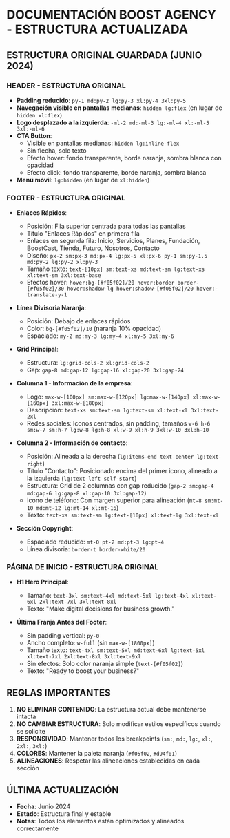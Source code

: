# DOCUMENTACIÓN BOOST AGENCY - ESTRUCTURA ACTUALIZADA

## ESTRUCTURA ORIGINAL GUARDADA (JUNIO 2024)

### HEADER - ESTRUCTURA ORIGINAL
- **Padding reducido**: `py-1 md:py-2 lg:py-3 xl:py-4 3xl:py-5`
- **Navegación visible en pantallas medianas**: `hidden lg:flex` (en lugar de `hidden xl:flex`)
- **Logo desplazado a la izquierda**: `-ml-2 md:-ml-3 lg:-ml-4 xl:-ml-5 3xl:-ml-6`
- **CTA Button**: 
  - Visible en pantallas medianas: `hidden lg:inline-flex`
  - Sin flecha, solo texto
  - Efecto hover: fondo transparente, borde naranja, sombra blanca con opacidad
  - Efecto click: fondo transparente, borde naranja, sombra blanca
- **Menú móvil**: `lg:hidden` (en lugar de `xl:hidden`)

### FOOTER - ESTRUCTURA ORIGINAL
- **Enlaces Rápidos**: 
  - Posición: Fila superior centrada para todas las pantallas
  - Título "Enlaces Rápidos" en primera fila
  - Enlaces en segunda fila: Inicio, Servicios, Planes, Fundación, BoostCast, Tienda, Futuro, Nosotros, Contacto
  - Diseño: `px-2 sm:px-3 md:px-4 lg:px-5 xl:px-6 py-1 sm:py-1.5 md:py-2 lg:py-2 xl:py-3`
  - Tamaño texto: `text-[10px] sm:text-xs md:text-sm lg:text-xs xl:text-sm 3xl:text-base`
  - Efectos hover: `hover:bg-[#f05f02]/20 hover:border border-[#f05f02]/30 hover:shadow-lg hover:shadow-[#f05f02]/20 hover:-translate-y-1`

- **Línea Divisoria Naranja**: 
  - Posición: Debajo de enlaces rápidos
  - Color: `bg-[#f05f02]/10` (naranja 10% opacidad)
  - Espaciado: `my-2 md:my-3 lg:my-4 xl:my-5 3xl:my-6`

- **Grid Principal**: 
  - Estructura: `lg:grid-cols-2 xl:grid-cols-2`
  - Gap: `gap-8 md:gap-12 lg:gap-16 xl:gap-20 3xl:gap-24`

- **Columna 1 - Información de la empresa**:
  - Logo: `max-w-[100px] sm:max-w-[120px] lg:max-w-[140px] xl:max-w-[160px] 3xl:max-w-[180px]`
  - Descripción: `text-xs sm:text-sm lg:text-sm xl:text-xl 3xl:text-2xl`
  - Redes sociales: Iconos centrados, sin padding, tamaños `w-6 h-6 sm:w-7 sm:h-7 lg:w-8 lg:h-8 xl:w-9 xl:h-9 3xl:w-10 3xl:h-10`

- **Columna 2 - Información de contacto**:
  - Posición: Alineada a la derecha (`lg:items-end text-center lg:text-right`)
  - Título "Contacto": Posicionado encima del primer icono, alineado a la izquierda (`lg:text-left self-start`)
  - Estructura: Grid de 2 columnas con gap reducido (`gap-2 sm:gap-4 md:gap-6 lg:gap-8 xl:gap-10 3xl:gap-12`)
  - Icono de teléfono: Con margen superior para alineación (`mt-8 sm:mt-10 md:mt-12 lg:mt-14 xl:mt-16`)
  - Texto: `text-xs sm:text-sm lg:text-[10px] xl:text-lg 3xl:text-xl`

- **Sección Copyright**:
  - Espaciado reducido: `mt-0 pt-2 md:pt-3 lg:pt-4`
  - Línea divisoria: `border-t border-white/20`

### PÁGINA DE INICIO - ESTRUCTURA ORIGINAL
- **H1 Hero Principal**: 
  - Tamaño: `text-3xl sm:text-4xl md:text-5xl lg:text-4xl xl:text-6xl 2xl:text-7xl 3xl:text-8xl`
  - Texto: "Make digital decisions for business growth."

- **Última Franja Antes del Footer**:
  - Sin padding vertical: `py-0`
  - Ancho completo: `w-full` (sin `max-w-[1800px]`)
  - Tamaño texto: `text-4xl sm:text-5xl md:text-6xl lg:text-5xl xl:text-7xl 2xl:text-8xl 3xl:text-9xl`
  - Sin efectos: Solo color naranja simple (`text-[#f05f02]`)
  - Texto: "Ready to boost your business?"

## REGLAS IMPORTANTES
1. **NO ELIMINAR CONTENIDO**: La estructura actual debe mantenerse intacta
2. **NO CAMBIAR ESTRUCTURA**: Solo modificar estilos específicos cuando se solicite
3. **RESPONSIVIDAD**: Mantener todos los breakpoints (`sm:`, `md:`, `lg:`, `xl:`, `2xl:`, `3xl:`)
4. **COLORES**: Mantener la paleta naranja (`#f05f02`, `#d94f01`)
5. **ALINEACIONES**: Respetar las alineaciones establecidas en cada sección

## ÚLTIMA ACTUALIZACIÓN
- **Fecha**: Junio 2024
- **Estado**: Estructura final y estable
- **Notas**: Todos los elementos están optimizados y alineados correctamente